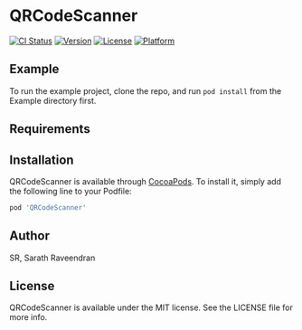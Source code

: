 # QRCodeScanner

[![CI Status](https://img.shields.io/travis/SR/QRCodeScanner.svg?style=flat)](https://travis-ci.org/SR/QRCodeScanner)
[![Version](https://img.shields.io/cocoapods/v/QRCodeScanner.svg?style=flat)](https://cocoapods.org/pods/QRCodeScanner)
[![License](https://img.shields.io/cocoapods/l/QRCodeScanner.svg?style=flat)](https://cocoapods.org/pods/QRCodeScanner)
[![Platform](https://img.shields.io/cocoapods/p/QRCodeScanner.svg?style=flat)](https://cocoapods.org/pods/QRCodeScanner)

## Example

To run the example project, clone the repo, and run `pod install` from the Example directory first.

## Requirements

## Installation

QRCodeScanner is available through [CocoaPods](https://cocoapods.org). To install
it, simply add the following line to your Podfile:

```ruby
pod 'QRCodeScanner'
```

## Author

SR, Sarath Raveendran

## License

QRCodeScanner is available under the MIT license. See the LICENSE file for more info.
